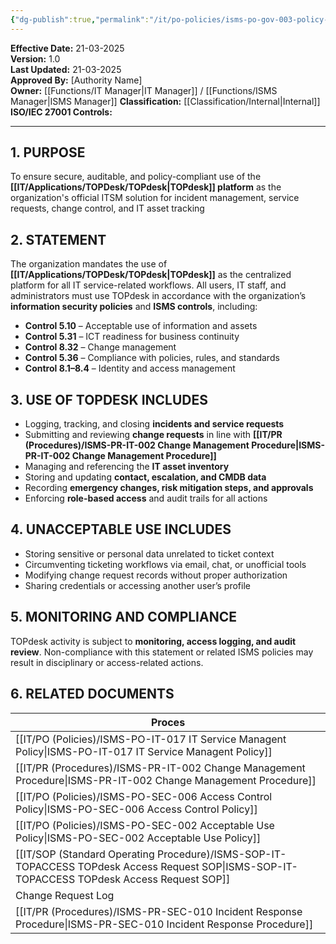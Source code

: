 ```yaml
---
{"dg-publish":true,"permalink":"/it/po-policies/isms-po-gov-003-policy-statement-use-of-to-pdesk/","tags":["statement","topdesk"],"noteIcon":"lightbulb"}
---
```


**Effective Date:** 21-03-2025  
**Version:** 1.0  
**Last Updated:** 21-03-2025  
**Approved By:** [Authority Name]  
**Owner:** [[Functions/IT Manager\|IT Manager]] / [[Functions/ISMS Manager\|ISMS Manager]]
**Classification:** [[Classification/Internal\|Internal]]
**ISO/IEC 27001 Controls:** 

---
## **1. PURPOSE**  
To ensure secure, auditable, and policy-compliant use of the **[[IT/Applications/TOPDesk/TOPdesk\|TOPdesk]] platform** as the organization's official ITSM solution for incident management, service requests, change control, and IT asset tracking
## **2. STATEMENT**
The organization mandates the use of **[[IT/Applications/TOPDesk/TOPdesk\|TOPdesk]]** as the centralized platform for all IT service-related workflows. All users, IT staff, and administrators must use TOPdesk in accordance with the organization’s **information security policies** and **ISMS controls**, including:

- **Control 5.10** – Acceptable use of information and assets
- **Control 5.31** – ICT readiness for business continuity
- **Control 8.32** – Change management
- **Control 5.36** – Compliance with policies, rules, and standards
- **Control 8.1–8.4** – Identity and access management
 
## **3. USE OF TOPDESK INCLUDES** 
 - Logging, tracking, and closing **incidents and service requests**
- Submitting and reviewing **change requests** in line with **[[IT/PR (Procedures)/ISMS-PR-IT-002 Change Management Procedure\|ISMS-PR-IT-002 Change Management Procedure]]**
- Managing and referencing the **IT asset inventory**
- Storing and updating **contact, escalation, and CMDB data**
- Recording **emergency changes, risk mitigation steps, and approvals**
- Enforcing **role-based access** and audit trails for all actions
## **4. UNACCEPTABLE USE INCLUDES**

- Storing sensitive or personal data unrelated to ticket context
- Circumventing ticketing workflows via email, chat, or unofficial tools
- Modifying change request records without proper authorization
- Sharing credentials or accessing another user’s profile
## **5. MONITORING AND COMPLIANCE**  
TOPdesk activity is subject to **monitoring, access logging, and audit review**. Non-compliance with this statement or related ISMS policies may result in disciplinary or access-related actions.
## **6. RELATED DOCUMENTS**  

| Proces                                               |
| ---------------------------------------------------- |
| [[IT/PO (Policies)/ISMS-PO-IT-017 IT Service Managent Policy\|ISMS-PO-IT-017 IT Service Managent Policy]]        |
| [[IT/PR (Procedures)/ISMS-PR-IT-002 Change Management Procedure\|ISMS-PR-IT-002 Change Management Procedure]]       |
| [[IT/PO (Policies)/ISMS-PO-SEC-006 Access Control Policy\|ISMS-PO-SEC-006 Access Control Policy]]            |
| [[IT/PO (Policies)/ISMS-PO-SEC-002 Acceptable Use Policy\|ISMS-PO-SEC-002 Acceptable Use Policy]]            |
| [[IT/SOP (Standard Operating Procedure)/ISMS-SOP-IT-TOPACCESS TOPdesk Access Request SOP\|ISMS-SOP-IT-TOPACCESS TOPdesk Access Request SOP]] |
| Change Request Log                                   |
| [[IT/PR (Procedures)/ISMS-PR-SEC-010 Incident Response Procedure\|ISMS-PR-SEC-010 Incident Response Procedure]]      |








